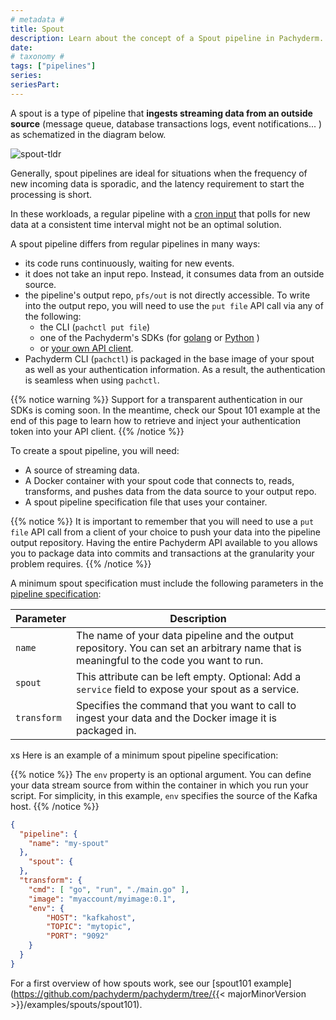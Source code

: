 ```yaml
---
# metadata # 
title: Spout
description: Learn about the concept of a Spout pipeline in Pachyderm. 
date: 
# taxonomy #
tags: ["pipelines"]
series:
seriesPart:
--- 
```


A spout is a type of pipeline
that **ingests streaming data
from an outside source**
(message queue, database transactions logs, event notifications... )
as schematized in the diagram below.

![spout-tldr](../../../../assets/images/concepts/pipeline-concepts/pipeline/spout_tldr.png)

Generally, 
spout pipelines are ideal for situations
when the frequency of new incoming data
is sporadic, and the latency requirement
to start the processing is short. 

In these workloads,
a regular pipeline with a [cron input](./cron.md)
that polls for new data
at a consistent time interval
might not be an optimal solution.

A spout pipeline differs
from regular pipelines in many ways:

- its code runs continuously, waiting for new events.
- it does not take an input repo. 
Instead, it consumes data from an outside source.
- the pipeline's output repo,
`pfs/out` is not directly accessible. 
To write into the output repo,
you will need to use the `put file` API call
via any of the following:
    - the CLI (`pachctl put file`)
    - one of the Pachyderm's SDKs (for [golang](../../../../reference/clients/#go-client) or [Python](../../../../reference/clients/#python-client) )
    - or [your own API client](../../../../reference/clients/#other-languages).
- Pachyderm CLI (`pachctl`) is packaged
in the base image of your spout
as well as your authentication information.
As a result, the authentication is seamless when using `pachctl`. 

{{% notice warning %}}
Support for a transparent authentication in our SDKs is coming soon. In the meantime, check our Spout 101 example at the end of this page to learn how to retrieve and inject your authentication token into your API client.
{{% /notice %}}

To create a spout pipeline, you will need:

* A source of streaming data.
* A Docker container with your spout code that connects to, reads, transforms, and pushes data from the data source to your output repo. 
* A spout pipeline specification file that uses your container.

{{% notice %}}
It is important
to remember that you will
need to use a `put file` API call
from a client of your choice
to push your data
into the pipeline output repository.
Having the entire Pachyderm API
available to you
allows you to package data
into commits and transactions
at the granularity your problem requires.
{{% /notice %}}

A minimum spout specification must include the following
parameters in the [pipeline specification](../../../reference/pipeline-spec.md):

| Parameter   | Description |
| ----------- | ----------- |
| `name`      | The name of your data pipeline and the output repository. You can set an arbitrary name that is meaningful to the code you want to run. |
| `spout`     | This attribute can be left empty. Optional: Add a `service` field to expose your spout as a service. |
| `transform` | Specifies the command that you want to call to ingest your data and the Docker image it is packaged in. |

xs
Here is an example of a minimum spout pipeline specification:

{{% notice %}}
The `env` property is an optional argument.
You can define your data stream source
from within the container
in which you run
your script.
For simplicity, in this example,
`env` specifies the
source of the Kafka host.
{{% /notice %}}

```json
{
  "pipeline": {
    "name": "my-spout"
  },
    "spout": {
  },
  "transform": {
    "cmd": [ "go", "run", "./main.go" ],
    "image": "myaccount/myimage:0.1",
    "env": {
        "HOST": "kafkahost",
        "TOPIC": "mytopic",
        "PORT": "9092"
    }
  }
}
```


For a first overview of how spouts work, see
our [spout101 example](https://github.com/pachyderm/pachyderm/tree/{{< majorMinorVersion >}}/examples/spouts/spout101).



